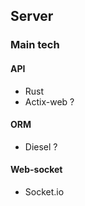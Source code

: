 ## Server

### Main tech

#### API

- Rust
- Actix-web ?

#### ORM

- Diesel ?

#### Web-socket

- Socket.io
